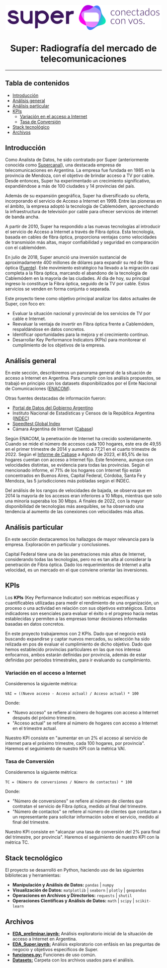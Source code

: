 <img src="./assets/logo_super.png">

<h1 align="center"><b> Super: Radiografía del mercado de telecomunicaciones </b></h1>
<hr>

## Tabla de contenidos  <!-- omit in toc -->
- [Introducción](#introducción)
- [Análisis general](#análisis-general)
- [Análisis particular](#análisis-particular)
- [KPIs](#kpis)
  - [Variación en el acceso a Internet](#variación-en-el-acceso-a-internet)
  - [Tasa de Conversión](#tasa-de-conversión)
- [Stack tecnológico](#stack-tecnológico)
- [Archivos](#archivos)


## Introducción
Como Analista de Datos, he sido contratado por Super (anteriormente conocida como [Supercanal](https://es.wikipedia.org/wiki/Super_(empresa))), una destacada empresa de telecomunicaciones en Argentina. La empresa fue fundada en 1985 en la provincia de Mendoza, con el objetivo de brindar acceso a TV por cable. Desde entonces, Super ha experimentado un crecimiento significativo, expandiéndose a más de 100 ciudades y 14 provincias del país.

Además de su expansión geográfica, Super ha diversificado su oferta, incorporando el servicio de Acceso a Internet en 1999. Entre las pioneras en el ámbito, la empresa adoptó la tecnología de Cablemódem, aprovechando la infraestructura de televisión por cable para ofrecer servicios de internet de banda ancha.

A partir de 2010, Super ha respondido a las nuevas tecnologías al introducir el servicio de Acceso a Internet a través de Fibra óptica. Esta tecnología, basada en cables de fibra óptica, proporciona ventajas como velocidades de transmisión más altas, mayor confiabilidad y seguridad en comparación con el cablemódem.

En julio de 2018, Super anunció una inversión sustancial de aproximadamente 400 millones de dólares para expandir su red de fibra óptica ([Fuente](https://www.infobae.com/sociedad/2018/07/17/la-compania-de-television-por-cable-e-internet-supercanal-tiene-nuevos-duenos/)). Este movimiento estratégico ha llevado a la migración casi completa a la fibra óptica, marcando el abandono de la tecnología de Cablemódem en la mayoría de las ciudades. Al día de hoy, su principal ingreso lo constituye la Fibra óptica, seguido de la TV por cable. Estos servicios se venden en forma conjunta o separada.

Este proyecto tiene como objetivo principal analizar los datos actuales de Super, con foco en:
* Evaluar la situación nacional y provincial de los servicios de TV por cable e Internet.
* Reevaluar la ventaja de invertir en Fibra óptica frente a Cablemódem, respaldándose en datos concretos.
* Identificar oportunidades para la mejora y el crecimiento continuo.
* Desarrollar Key Performance Indicators (KPIs) para monitorear el cumplimiento de los objetivos de la empresa.


## Análisis general
En este sección, describiremos un panorama general de la situación de acceso a Internet en Argentina.
Para cumplir con los análisis propuestos, se trabajó en principio con los datasets disponibilizados por el Ente Nacional de Comunicaciones ([ENACOM](https://www.enacom.gob.ar/)).

Otras fuentes destacadas de información fueron:
* [Portal de Datos del Gobierno Argentino](https://datos.gob.ar/)
* Instituto Nacional de Estadísticas y Censos de la República Argentina ([INDEC](https://www.indec.gob.ar/))
* [Speedtest Global Index](https://www.speedtest.net/global-index)
* Cámara Argentina de Internet ([Cabase](https://www.cabase.org.ar/en/home/))

Según ENACOM, la penetración de Internet ha crecido sostenidamente. Cuando se mide el número de accesos cada 100 hogares, este era de 49,55 en el primer trimestre de 2014 y aumentó a 77,21 en el cuarto trimestre de 2022. Según el [Informe de Cabase](https://app.powerbi.com/view?r=eyJrIjoiYzNmNjIzZGYtMGFjZS00MzExLTk4YTgtZDJjZjg4MGFmNGJlIiwidCI6ImUxMzMxMmI2LTRkOTMtNDMyOC05NjkxLTA1ZTc3ODNiMGVhMSIsImMiOjR9) a Agosto de 2023, el 85,5% de los hogares cuentan con acceso a Internet fijo. Este fenómeno, aunque con velocidades distintas, se evidencia para todas las provincias. Según el mencionado informe, el 71% de los hogares con Internet fijo están concentrados en Buenos Aires, Capital Federal, Córdoba, Santa Fe y Mendoza, las 5 jurisdicciones más pobladas según el INDEC. 

Del análisis de los rangos de velocidades de bajada, se observa que en 2014 la mayoría de los accesos eran inferiores a 10 Mbps, mientras que solo una minoría superaba los 30 Mbps. A finales de 2022, con la mayor disponibilidad de tecnologías más asequibles, se ha observado una tendencia al aumento de las conexiones con velocidades más altas.


## Análisis particular
En este sección destacaremos los hallazgos de mayor relevancia para la empresa.
Exploración en particular y conclusiones.

Capital Federal tiene una de las penetraciones más altas de Internet, considerando todas las tecnologías, pero no es tan alta al considerar la penetración de Fibra óptica. Dado los requerimientos de Internet a alta velocidad, es un mercado en el que conviene orientar las inversiones. 

## KPIs
Los __KPIs__ (Key Performance Indicator) son métricas específicas y cuantificables utilizadas para medir el rendimiento de una organización, un proceso o una actividad en relación con sus objetivos estratégicos. Estos indicadores son esenciales para evaluar el éxito o el progreso hacia metas establecidas y permiten a las empresas tomar decisiones informadas basadas en datos concretos.

En este proyecto trabajaremos con 2 KPIs. Dado que el negocio está buscando expandirse y captar nuevos mercados, su selección ha sido relizada en pos de evaluar el cumplimiento de dicho objetivo. Dado que hemos establecido provincias particulares en las que nos interesa enfocarnos, ambos estarán definidas por provincia, además de estar definidas por periodos trimestrales, para ir evaluando su cumplimiento.

### Variación en el acceso a Internet
Consideremos la siguiente métrica:

`VAI = ((Nuevo acceso - Acceso actual) / Acceso actual) * 100`

Donde:
* "Nuevo acceso" se refiere al número de hogares con acceso a Internet después del próximo trimestre.
* "Acceso actual" se refiere al número de hogares con acceso a Internet en el trimestre actual.

Nuestro KPI consiste en "aumentar en un 2% el acceso al servicio de internet para el próximo trimestre, cada 100 hogares, por provincia". Haremos el seguimiento de nuestro KPI con la métrica VAI.

### Tasa de Conversión
Consideremos la siguiente métrica:

`TC = (Número de conversiones / Número de contactos) * 100`

Donde:
* "Número de conversiones" se refiere al número de clientes que contratan el servicio de Fibra óptica, medido al final del trimestre.
* "Número de contactos" se refiere al número de clientes que contactan a un representante para solicitar información sobre el servicio, medido al final del trimestre.

Nuestro KPI consiste en "alcanzar una tasa de conversión del 2% para final del trimestre, por provincia". Haremos el seguimiento de nuestro KPI con la métrica TC.

## Stack tecnológico
El proyecto se desarrolló en Python, haciendo uso de las siguientes bibliotecas y herramientas:

- **Manipulación y Análisis de Datos:** `pandas` | `numpy`
- **Visualización de Datos:** `matplotlib` | `seaborn` | `plotly` | `geopandas`
- **Operaciones en Archivos y Directorios:** `requests` | `shutil`
- **Operaciones Científicas y Análisis de Datos:** `math` | `scipy` | `scikit-learn`

## Archivos
* __[EDA_preliminar.ipynb:](EDA_preliminar.ipynb)__ Análisis exploratorio inicial de la situación de acceso a Internet en Argentina.
* __[EDA_Super.ipynb:](EDA_Super.ipynb)__ Análisis exploratorio con enfásis en las preguntas de negocio y objetivos especificos de Super.
* __[funciones.py:](funciones.py)__ Funciones de uso común.
* __[Datasets:](Datasets/)__ Carpeta con los archivos usados para el análisis.